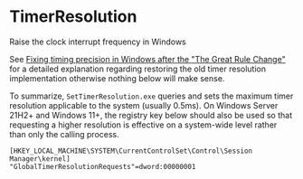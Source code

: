 # TimerResolution

Raise the clock interrupt frequency in Windows

See [Fixing timing precision in Windows after the "The Great Rule Change"](https://github.com/amitxv/PC-Tuning/blob/main/docs/research.md#fixing-timing-precision-in-windows-after-the-great-rule-change) for a detailed explanation regarding restoring the old timer resolution implementation otherwise nothing below will make sense.

To summarize, ``SetTimerResolution.exe`` queries and sets the maximum timer resolution applicable to the system (usually 0.5ms). On Windows Server 21H2+ and Windows 11+, the registry key below should also be used so that requesting a higher resolution is effective on a system-wide level rather than only the calling process.

```
[HKEY_LOCAL_MACHINE\SYSTEM\CurrentControlSet\Control\Session Manager\kernel]
"GlobalTimerResolutionRequests"=dword:00000001
```
